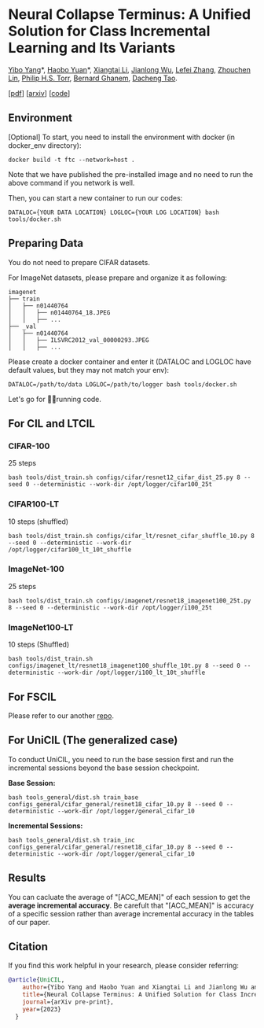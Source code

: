 # Neural Collapse Terminus: A Unified Solution for Class Incremental Learning and Its Variants

[Yibo Yang](https://iboing.github.io)\*,
[Haobo Yuan](https://yuanhaobo.me)\*,
[Xiangtai Li](https://lxtgh.github.io),
[Jianlong Wu](https://jlwu1992.github.io/),
[Lefei Zhang](https://scholar.google.com/citations?user=BLKHwNwAAAAJ&hl=en),
[Zhouchen Lin](https://zhouchenlin.github.io/),
[Philip H.S. Torr](https://www.robots.ox.ac.uk/~phst/),
[Bernard Ghanem](https://www.bernardghanem.com/),
[Dacheng Tao](https://www.sydney.edu.au/engineering/about/our-people/academic-staff/dacheng-tao.html).

[[pdf](https://arxiv.org/pdf/2308.01746)] [[arxiv](https://arxiv.org/abs/2308.01746)] [[code](https://github.com/NeuralCollapseApplications/UniCIL)]

## Environment

[Optional] To start, you need to install the environment with docker (in docker_env directory):

```
docker build -t ftc --network=host .
```

Note that we have published the pre-installed image and no need to run the above command if you network is well.

Then, you can start a new container to run our codes:

```commandline
DATALOC={YOUR DATA LOCATION} LOGLOC={YOUR LOG LOCATION} bash tools/docker.sh
```

## Preparing Data
You do not need to prepare CIFAR datasets.

For ImageNet datasets, please prepare and organize it as following:
```commandline
imagenet
├── train
│   ├── n01440764
│   │   ├── n01440764_18.JPEG
│   │   ├── ...
├── _val
│   ├── n01440764
│   │   ├── ILSVRC2012_val_00000293.JPEG
│   │   ├── ...
```

Please create a docker container and enter it (DATALOC and LOGLOC have default values, but they may not match your env):
```commandline
DATALOC=/path/to/data LOGLOC=/path/to/logger bash tools/docker.sh
```
Let's go for 🏃‍♀️running code.

## For CIL and LTCIL
### CIFAR-100
25 steps
```commandline
bash tools/dist_train.sh configs/cifar/resnet12_cifar_dist_25.py 8 --seed 0 --deterministic --work-dir /opt/logger/cifar100_25t
```

### CIFAR100-LT
10 steps (shuffled)
```
bash tools/dist_train.sh configs/cifar_lt/resnet_cifar_shuffle_10.py 8 --seed 0 --deterministic --work-dir /opt/logger/cifar100_lt_10t_shuffle
```

### ImageNet-100
25 steps
```commandline
bash tools/dist_train.sh configs/imagenet/resnet18_imagenet100_25t.py 8 --seed 0 --deterministic --work-dir /opt/logger/i100_25t
```

### ImageNet100-LT
10 steps (Shuffled)
```commandline
bash tools/dist_train.sh configs/imagenet_lt/resnet18_imagenet100_shuffle_10t.py 8 --seed 0 --deterministic --work-dir /opt/logger/i100_lt_10t_shuffle
```

## For FSCIL 
Please refer to our another [repo](https://github.com/NeuralCollapseApplications/FSCIL).


## For UniCIL (The generalized case)
To conduct UniCIL, you need to run the base session first and run the incremental sessions beyond the base session checkpoint.

**Base Session:**
```commandline
bash tools_general/dist.sh train_base configs_general/cifar_general/resnet18_cifar_10.py 8 --seed 0 --deterministic --work-dir /opt/logger/general_cifar_10
```
**Incremental Sessions:**
```commandline
bash tools_general/dist.sh train_inc configs_general/cifar_general/resnet18_cifar_10.py 8 --seed 0 --deterministic --work-dir /opt/logger/general_cifar_10
```

## Results
You can cacluate the average of "[ACC_MEAN]" of each session to get the **average incremental accuracy**. Be carefult that "[ACC_MEAN]" is accuracy of a specific session rather than average incremental accuracy in the tables of our paper.

## Citation
If you find this work helpful in your research, please consider referring:
```bibtex
@article{UniCIL,
    author={Yibo Yang and Haobo Yuan and Xiangtai Li and Jianlong Wu and Lefei Zhang and Zhouchen Lin and Philip H.S. Torr and Bernard Ghanem and Dacheng Tao},
    title={Neural Collapse Terminus: A Unified Solution for Class Incremental Learning and Its Variants},
    journal={arXiv pre-print},
    year={2023}
  }
```
